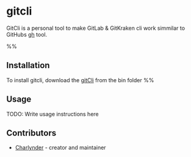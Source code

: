 # gitcli

GitCli is a personal tool to make GitLab & GitKraken cli work simmilar to GitHubs [gh](https://cli.github.com/) tool. 

%%
## Installation

To install gitcli, download the [gitCli](bin/gitcli) from the bin folder
%%

## Usage

TODO: Write usage instructions here


## Contributors

- [Charlynder](https://github.com/Charlynder) - creator and maintainer
